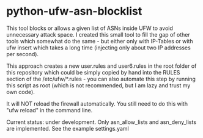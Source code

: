 # python-ufw-asn-blocklist
This tool blocks or allows a given list of ASNs inside UFW to avoid unnecessary attack space. I created this small tool to fill the gap of other tools which somewhat do the same - but either only with IP-Tables or with ufw insert which takes a long time (injecting only about two IP addresses per second).

This approach creates a new user.rules and user6.rules in the root folder of this repository which could be simply copied by hand into the RULES section of the /etc/ufw/*.rules - you can also automate this step by running this script as root (which is not recommended, but I am lazy and trust my own code).

It will NOT reload the firewall automatically. You still need to do this with "ufw reload" in the command line.

Current status: under development. Only asn_allow_lists and asn_deny_lists are implemented. See the example settings.yaml